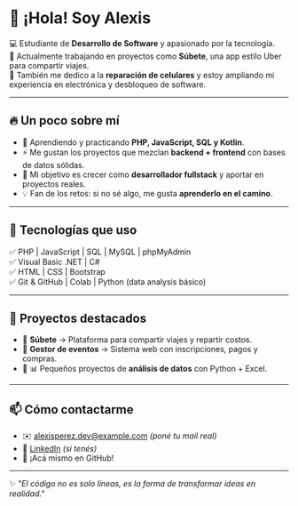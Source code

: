 # 👋 ¡Hola! Soy Alexis  

💻 Estudiante de **Desarrollo de Software** y apasionado por la tecnología.  
🚀 Actualmente trabajando en proyectos como **Súbete**, una app estilo Uber para compartir viajes.  
🔧 También me dedico a la **reparación de celulares** y estoy ampliando mi experiencia en electrónica y desbloqueo de software.  

---

## 🔥 Un poco sobre mí
- 🌱 Aprendiendo y practicando **PHP, JavaScript, SQL y Kotlin**.  
- ⚡ Me gustan los proyectos que mezclan **backend + frontend** con bases de datos sólidas.  
- 🎯 Mi objetivo es crecer como **desarrollador fullstack** y aportar en proyectos reales.  
- 💡 Fan de los retos: si no sé algo, me gusta **aprenderlo en el camino**.  

---

## 🚀 Tecnologías que uso
✅ PHP | JavaScript | SQL | MySQL | phpMyAdmin  
✅ Visual Basic .NET | C#  
✅ HTML | CSS | Bootstrap  
✅ Git & GitHub | Colab | Python (data analysis básico)  

---

## 📌 Proyectos destacados
- 🔹 **Súbete** → Plataforma para compartir viajes y repartir costos.  
- 🔹 **Gestor de eventos** → Sistema web con inscripciones, pagos y compras.  
- 🔹 📊 Pequeños proyectos de **análisis de datos** con Python + Excel.  

---

## 📫 Cómo contactarme
- ✉️ alexisperez.dev@example.com *(poné tu mail real)*  
- 💼 [LinkedIn](https://linkedin.com/in/tuusuario) *(si tenés)*  
- 🐙 ¡Acá mismo en GitHub!  

---

✨ _"El código no es solo líneas, es la forma de transformar ideas en realidad."_  




<!--
**PerezAlexis/PerezAlexis** is a ✨ _special_ ✨ repository because its `README.md` (this file) appears on your GitHub profile.

Here are some ideas to get you started:

- 🔭 I’m currently working on ...
- 🌱 I’m currently learning ...
- 👯 I’m looking to collaborate on ...
- 🤔 I’m looking for help with ...
- 💬 Ask me about ...
- 📫 How to reach me: ...
- 😄 Pronouns: ...
- ⚡ Fun fact: ...
-->
